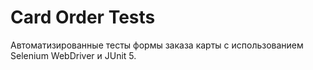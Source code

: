 # Card Order Tests

Автоматизированные тесты формы заказа карты с использованием Selenium WebDriver и JUnit 5.
